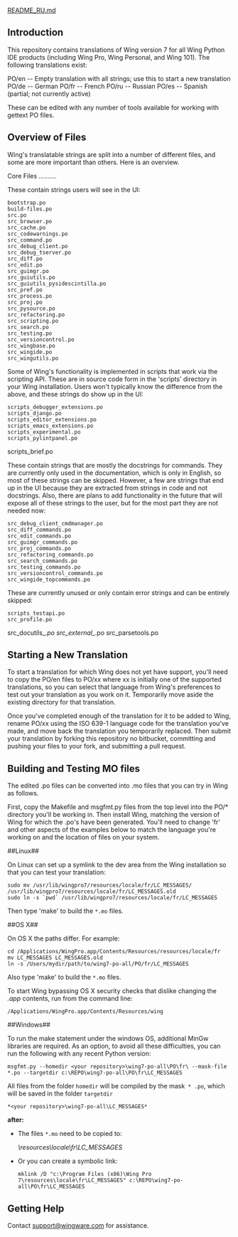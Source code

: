 [README_RU.md](README_RU.md "README_RU")

Introduction
------------

This repository contains translations of Wing version 7 for all Wing Python IDE
products (including Wing Pro, Wing Personal, and Wing 101).  The following 
translations exist:

PO/en -- Empty translation with all strings; use this to start a new translation
PO/de -- German
PO/fr -- French
PO/ru -- Russian
PO/es -- Spanish (partial; not currently active)

These can be edited with any number of tools available for working with 
gettext PO files.

Overview of Files
-----------------

Wing's translatable strings are split into a number of different files, and some 
are more important than others.  Here is an overview.

Core Files
..........

These contain strings users will see in the UI:

	bootstrap.po
	build-files.po
	src.po
	src_browser.po
	src_cache.po
	src_codewarnings.po
	src_command.po
	src_debug_client.po
	src_debug_tserver.po
	src_diff.po
	src_edit.po
	src_guimgr.po
	src_guiutils.po
	src_guiutils_pysidescintilla.po
	src_pref.po
	src_process.po
	src_proj.po
	src_pysource.po
	src_refactoring.po
	src_scripting.po
	src_search.po
	src_testing.po
	src_versioncontrol.po
	src_wingbase.po
	src_wingide.po
	src_wingutils.po

Some of Wing's functionality is implemented in scripts that work via the scripting
API.  These are in source code form in the 'scripts' directory in your Wing installation.
Users won't typically know the difference from the above, and these strings do show
up in the UI:
	
	scripts_debugger_extensions.po
	scripts_django.po
	scripts_editor_extensions.po
	scripts_emacs_extensions.po
	scripts_experimental.po
	scripts_pylintpanel.po
  scripts_brief.po

These contain strings that are mostly the docstrings for commands.  They are currently
only used in the documentation, which is only in English, so most of these strings can
be skipped.  However, a few are strings that end up in the UI because they are extracted
from strings in code and not docstrings.  Also, there are plans to add functionality in
the future that will expose all of these strings to the user, but for the most part
they are not needed now:
	
	src_debug_client_cmdmanager.po
	src_diff_commands.po
	src_edit_commands.po
	src_guimgr_commands.po
	src_proj_commands.po
	src_refactoring_commands.po
	src_search_commands.po
	src_testing_commands.po
	src_versioncontrol_commands.po
	src_wingide_topcommands.po

These are currently unused or only contain error strings and can be entirely skipped:
	
	scripts_testapi.po
	src_profile.po
  src_docutils_*.po
  src_external_*.po
  src_parsetools.po

Starting a New Translation
--------------------------

To start a translation for which Wing does not yet have support, you'll need to
copy the PO/en files to PO/xx where xx is initially one of the supported translations,
so you can select that language from Wing's preferences to test out your translation
as you work on it.  Temporarily move aside the existing directory for that translation.

Once you've completed enough of the translation for it to be added to Wing, rename PO/xx
using the ISO 639-1 language code for the translation you've made, and move back the 
translation you temporarily replaced.  Then submit your translation by forking this 
repository no bitbucket, committing and pushing your files to your fork, and submitting 
a pull request.

Building and Testing MO files
-----------------------------

The edited .po files can be converted into .mo files that you can try in Wing
as follows.

First, copy the Makefile and msgfmt.py files from the top level into the PO/* 
directory you'll be working in.  Then install Wing, matching the version of Wing 
for which the .po's have been generated.  You'll need to change 'fr' and other 
aspects of the examples below to match the language you're working on and the location 
of files on your system.

##Linux##

On Linux can set up a symlink to the dev area from the Wing installation so
that you can test your translation:
	
	sudo mv /usr/lib/wingpro7/resources/locale/fr/LC_MESSAGES/ /usr/lib/wingpro7/resources/locale/fr/LC_MESSAGES.old
	sudo ln -s `pwd` /usr/lib/wingpro7/resources/locale/fr/LC_MESSAGES

Then type 'make' to build the `*.mo` files.

##OS X##

On OS X the paths differ.  For example:

	cd /Applications/WingPro.app/Contents/Resources/resources/locale/fr
	mv LC_MESSAGES LC_MESSAGES.old
	ln -s /Users/mydir/path/to/wing7-po-all/PO/fr/LC_MESSAGES

Also type 'make' to build the `*.mo` files.

To start Wing bypassing OS X security checks that dislike changing the *.app* contents, run 
from the command line:

    /Applications/WingPro.app/Contents/Resources/wing
   
##Windows##

To run the make statement under the windows OS, additional MinGw libraries are required.
As an option, to avoid all these difficulties, you can run the following with any 
recent Python version:

	msgfmt.py --homedir <your repository>\wing7-po-all\PO\fr\ --mask-file  *.po --targetdir c:\REPO\wing7-po-all\PO\fr\LC_MESSAGES

All files from the folder `homedir` will be compiled by the mask` * .po`, which will be saved in the folder `targetdir`
  
	*<your repository>\wing7-po-all\LC_MESSAGES*

**after:**

- The files `*.mo` need to be copied to:

	*<WINGPATH>\resources\locale\fr\LC_MESSAGES*

- Or you can create a symbolic link:

	`mklink /D "c:\Program Files (x86)\Wing Pro 7\resources\locale\fr\LC_MESSAGES" c:\REPO\wing7-po-all\PO\fr\LC_MESSAGES`

Getting Help
------------

Contact support@wingware.com for assistance.
